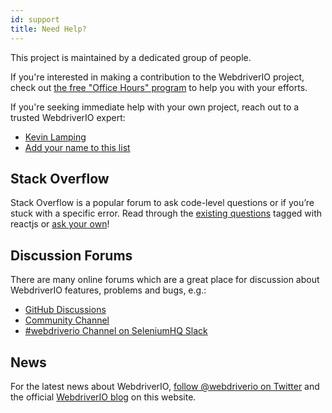 ```yaml
---
id: support
title: Need Help?
---
```


This project is maintained by a dedicated group of people.

If you're interested in making a contribution to the WebdriverIO project, check out [the free "Office Hours" program](/blog/2020/07/01/office-hours) to help you with your efforts.

If you're seeking immediate help with your own project, reach out to a trusted WebdriverIO expert:

- [Kevin Lamping](https://www.codementor.io/@kevinlamping)
- [Add your name to this list](https://github.com/webdriverio/webdriverio/edit/master/website/docs/Support.md)

## Stack Overflow

Stack Overflow is a popular forum to ask code-level questions or if you’re stuck with a specific error. Read through the [existing questions](https://stackoverflow.com/questions/tagged/webdriver-io) tagged with reactjs or [ask your own](https://stackoverflow.com/questions/ask?tags=webdriver-io)!

## Discussion Forums

There are many online forums which are a great place for discussion about WebdriverIO features, problems and bugs, e.g.:

- [GitHub Discussions](https://github.com/webdriverio/webdriverio/discussions)
- [Community Channel](https://gitter.im/webdriverio/webdriverio)
- [#webdriverio Channel on SeleniumHQ Slack](https://seleniumhq.slack.com/join/shared_invite/zt-f7jwg1n7-RVw4v4sMA7Zjufira_~EVw#/)

## News

For the latest news about WebdriverIO, [follow @webdriverio on Twitter](https://twitter.com/webdriverio) and the official [WebdriverIO blog](/blog) on this website.
